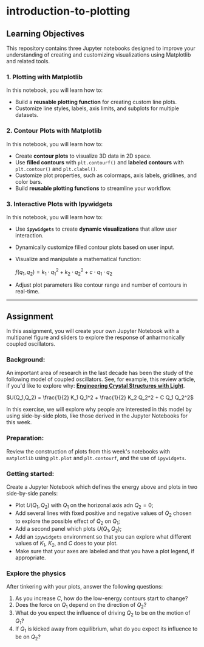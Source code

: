# introduction-to-plotting

## Learning Objectives

This repository contains three Jupyter notebooks designed to improve your understanding of creating and customizing visualizations using Matplotlib and related tools.

### 1. Plotting with Matplotlib
In this notebook, you will learn how to:
- Build a **reusable plotting function** for creating custom line plots.
- Customize line styles, labels, axis limits, and subplots for multiple datasets.

### 2. Contour Plots with Matplotlib
In this notebook, you will learn how to:
- Create **contour plots** to visualize 3D data in 2D space.
- Use **filled contours** with `plt.contourf()` and **labeled contours** with `plt.contour()` and `plt.clabel()`.
- Customize plot properties, such as colormaps, axis labels, gridlines, and color bars.
- Build **reusable plotting functions** to streamline your workflow.

### 3. Interactive Plots with Ipywidgets
In this notebook, you will learn how to:
- Use **`ipywidgets`** to create **dynamic visualizations** that allow user interaction.
- Dynamically customize filled contour plots based on user input.
- Visualize and manipulate a mathematical function:
  
  $f(q_1, q_2) = k_1 \cdot q_1^2 + k_2 \cdot q_2^2 + c \cdot q_1 \cdot q_2$
  
- Adjust plot parameters like contour range and number of contours in real-time.


---

## Assignment
In this assignment, you will create your own Jupyter Notebook with a multipanel figure and sliders to explore the response of anharmonically coupled oscillators.

### Background:
An important area of research in the last decade has been the study of the following model of coupled oscillators. See, for example, this review article, if you'd like to explore why: [**Engineering Crystal Structures with Light**](https://www.nature.com/articles/s41567-021-01366-1).

$U(Q_1,Q_2) = \frac{1}{2} K_1 Q_1^2 + \frac{1}{2} K_2 Q_2^2 + C Q_1 Q_2^2$

In this exercise, we will explore why people are interested in this model by using side-by-side plots, like those derived in the Jupyter Notebooks for this week.

### Preparation:
Review the construction of plots from this week's notebooks with `matplotlib` using `plt.plot` and `plt.contourf`, and the use of `ipywidgets`.

### Getting started:
Create a Jupyter Notebook which defines the energy above and plots in two side-by-side panels:

- Plot $U(Q_1,Q_2)$ with $Q_1$ on the horizonal axis adn $Q_2=0$;
- Add several lines with fixed positive and negative values of $Q_2$ chosen to explore the possible effect of $Q_2$ on $Q_1$;
- Add a second panel which plots $U(Q_1,Q_2)$;
- Add an `ipywidgets` environment so that you can explore what different values of $K_1$, $K_2$, and $C$ does to your plot.
- Make sure that your axes are labeled and that you have a plot legend, if appropriate.

### Explore the physics
After tinkering with your plots, answer the following questions:

1. As you increase $C$, how do the low-energy contours start to change?
2. Does the force on $Q_1$ depend on the direction of $Q_2$?
3. What do you expect the influence of driving $Q_2$ to be on the motion of $Q_1$?
3. If $Q_1$ is kicked away from equilibrium, what do you expect its influence to be on $Q_2$?

